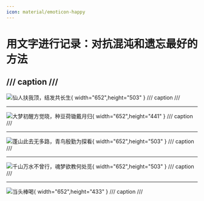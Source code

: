 ```yaml
---
icon: material/emoticon-happy 
---
```

# 用文字进行记录：对抗混沌和遗忘最好的方法
/// caption
///
---
![仙人扶我顶，结发共长生](https://img5.qy0.ru/data/3195/89/17570720536566.jpg){ width="652",height="503" }
/// caption
///

---
![大梦初醒方觉晓，种豆荷锄戴月归](https://img5.qy0.ru/data/3138/21/1006.jpg){ width="652",height="441" }
/// caption
///

---
![蓬山此去无多路，青鸟殷勤为探看](https://img5.qy0.ru/data/3195/12/04.jpg){ width="652",height="503" }
/// caption
///

---
![千山万水不曾行，魂梦欲教何处觅](https://img5.qy0.ru/data/3194/12/0010.jpg){ width="652",height="503" }
/// caption
///

---
![当头棒喝](https://img5.qy0.ru/data/3161/78/06_wlpo.jpg){ width="652",height="433" }
/// caption
///

